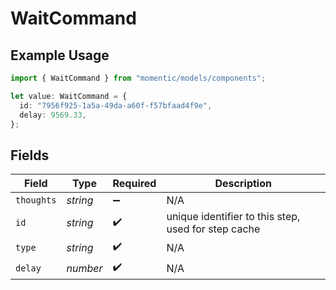 # WaitCommand

## Example Usage

```typescript
import { WaitCommand } from "momentic/models/components";

let value: WaitCommand = {
  id: "7956f925-1a5a-49da-a60f-f57bfaad4f9e",
  delay: 9569.33,
};
```

## Fields

| Field                                               | Type                                                | Required                                            | Description                                         |
| --------------------------------------------------- | --------------------------------------------------- | --------------------------------------------------- | --------------------------------------------------- |
| `thoughts`                                          | *string*                                            | :heavy_minus_sign:                                  | N/A                                                 |
| `id`                                                | *string*                                            | :heavy_check_mark:                                  | unique identifier to this step, used for step cache |
| `type`                                              | *string*                                            | :heavy_check_mark:                                  | N/A                                                 |
| `delay`                                             | *number*                                            | :heavy_check_mark:                                  | N/A                                                 |